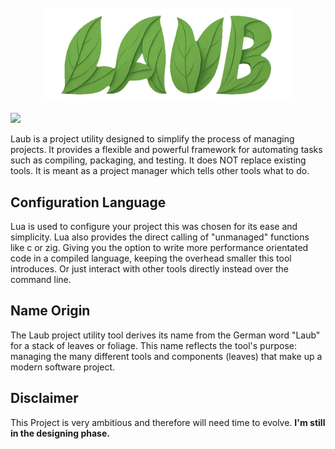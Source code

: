 <br>
<div align="center">
  <img src="./logo.png" alt="Laub Logo" style="height:auto; width:80%;"/>
</div>

![](https://img.shields.io/badge/-Work%20in%20Progress-f00?style=for-the-badge)

Laub is a project utility designed to simplify the process of managing projects.
It provides a flexible and powerful framework for automating tasks such as compiling, packaging, and testing.
It does NOT replace existing tools.
It is meant as a project manager which tells other tools what to do.

## Configuration Language
Lua is used to configure your project this was chosen for its ease and simplicity.
Lua also provides the direct calling of "unmanaged" functions like c or zig.
Giving you the option to write more performance orientated code in a compiled language,
keeping the overhead smaller this tool introduces.
Or just interact with other tools directly instead over the command line.

## Name Origin
The Laub project utility tool derives its name from the German word "Laub" for a stack of leaves or foliage.
This name reflects the tool's purpose: managing the many different tools and components (leaves) that make up a modern software project.

## Disclaimer
This Project is very ambitious and therefore will need time to evolve.
**I'm still in the designing phase.**
